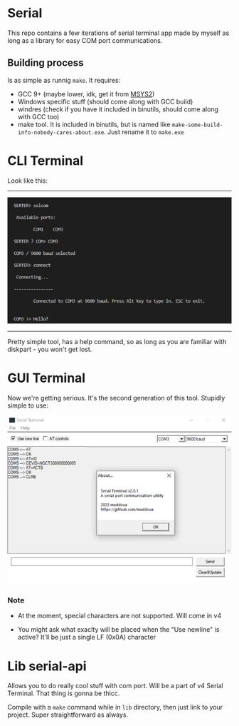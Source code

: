 # Serial

This repo contains a few iterations of serial terminal app made by myself as long as a library for easy COM port communications.

## Building process

Is as simple as runnig `make`. It requires:

- GCC 9+ (maybe lower, idk, get it from [MSYS2](https://packages.msys2.org/base/mingw-w64-gcc))
- Windows specific stuff (should come along with GCC build)
- windres (check if you have it included in binutils, should come along with GCC too)
- make tool. It is included in binutils, but is named like `make-some-build-info-nobody-cares-about.exe`. Just rename it to `make.exe`

# CLI Terminal

Look like this:

---

<img src="design/screenshot-cli.png">

---

Pretty simple tool, has a help command, so as long as you are familiar with diskpart - you won't get lost.

# GUI Terminal

Now we're getting serious. It's the second generation of this tool. Stupidly simple to use:

<img src="design/screenshot-gui.png">

### Note

- At the moment, special characters are not supported. Will come in v4

- You might ask what exaclty will be placed when the "Use newline" is active? It'll be just a single LF (0x0A) character

# Lib serial-api

Allows you to do really cool stuff with com port. Will be a part of v4 Serial Terminal. That thing is gonna be thicc.

Compile with a `make` command while in `lib` directory, then just link to your project. Super straightforward as always.
